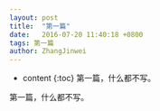 ```yaml
---
layout: post
title:  "第一篇"
date:   2016-07-20 11:40:18 +0800
tags: 第一篇
author: ZhangJinwei
---
```




* content
{:toc}
第一篇，什么都不写。




第一篇，什么都不写。
